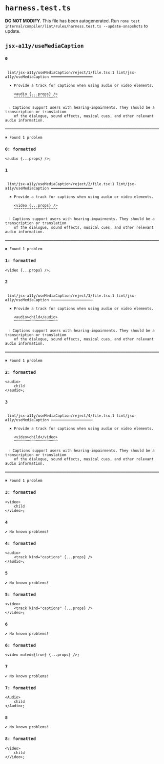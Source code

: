# `harness.test.ts`

**DO NOT MODIFY**. This file has been autogenerated. Run `rome test internal/compiler/lint/rules/harness.test.ts --update-snapshots` to update.

## `jsx-a11y/useMediaCaption`

### `0`

```

 lint/jsx-a11y/useMediaCaption/reject/1/file.tsx:1 lint/jsx-a11y/useMediaCaption ━━━━━━━━━━━━━━━━━━━

  ✖ Provide a track for captions when using audio or video elements.

    <audio {...props} />
    ^^^^^^^^^^^^^^^^^^^^

  ℹ Captions support users with hearing-impairments. They should be a transcription or translation
    of the dialogue, sound effects, musical cues, and other relevant audio information.

━━━━━━━━━━━━━━━━━━━━━━━━━━━━━━━━━━━━━━━━━━━━━━━━━━━━━━━━━━━━━━━━━━━━━━━━━━━━━━━━━━━━━━━━━━━━━━━━━━━━

✖ Found 1 problem

```

### `0: formatted`

```
<audio {...props} />;

```

### `1`

```

 lint/jsx-a11y/useMediaCaption/reject/2/file.tsx:1 lint/jsx-a11y/useMediaCaption ━━━━━━━━━━━━━━━━━━━

  ✖ Provide a track for captions when using audio or video elements.

    <video {...props} />
    ^^^^^^^^^^^^^^^^^^^^

  ℹ Captions support users with hearing-impairments. They should be a transcription or translation
    of the dialogue, sound effects, musical cues, and other relevant audio information.

━━━━━━━━━━━━━━━━━━━━━━━━━━━━━━━━━━━━━━━━━━━━━━━━━━━━━━━━━━━━━━━━━━━━━━━━━━━━━━━━━━━━━━━━━━━━━━━━━━━━

✖ Found 1 problem

```

### `1: formatted`

```
<video {...props} />;

```

### `2`

```

 lint/jsx-a11y/useMediaCaption/reject/3/file.tsx:1 lint/jsx-a11y/useMediaCaption ━━━━━━━━━━━━━━━━━━━

  ✖ Provide a track for captions when using audio or video elements.

    <audio>child</audio>
    ^^^^^^^^^^^^^^^^^^^^

  ℹ Captions support users with hearing-impairments. They should be a transcription or translation
    of the dialogue, sound effects, musical cues, and other relevant audio information.

━━━━━━━━━━━━━━━━━━━━━━━━━━━━━━━━━━━━━━━━━━━━━━━━━━━━━━━━━━━━━━━━━━━━━━━━━━━━━━━━━━━━━━━━━━━━━━━━━━━━

✖ Found 1 problem

```

### `2: formatted`

```
<audio>
	child
</audio>;

```

### `3`

```

 lint/jsx-a11y/useMediaCaption/reject/4/file.tsx:1 lint/jsx-a11y/useMediaCaption ━━━━━━━━━━━━━━━━━━━

  ✖ Provide a track for captions when using audio or video elements.

    <video>child</video>
    ^^^^^^^^^^^^^^^^^^^^

  ℹ Captions support users with hearing-impairments. They should be a transcription or translation
    of the dialogue, sound effects, musical cues, and other relevant audio information.

━━━━━━━━━━━━━━━━━━━━━━━━━━━━━━━━━━━━━━━━━━━━━━━━━━━━━━━━━━━━━━━━━━━━━━━━━━━━━━━━━━━━━━━━━━━━━━━━━━━━

✖ Found 1 problem

```

### `3: formatted`

```
<video>
	child
</video>;

```

### `4`

```
✔ No known problems!

```

### `4: formatted`

```
<audio>
	<track kind="captions" {...props} />
</audio>;

```

### `5`

```
✔ No known problems!

```

### `5: formatted`

```
<video>
	<track kind="captions" {...props} />
</video>;

```

### `6`

```
✔ No known problems!

```

### `6: formatted`

```
<video muted={true} {...props} />;

```

### `7`

```
✔ No known problems!

```

### `7: formatted`

```
<Audio>
	child
</Audio>;

```

### `8`

```
✔ No known problems!

```

### `8: formatted`

```
<Video>
	child
</Video>;

```
